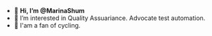 - 👋 **Hi, I’m @MarinaShum**
- 👀 I’m interested in Quality Assuariance. Advocate test automation. 
- 🌱 I'am a fan of cycling.


<!---
MarinaShum/MarinaShum is a ✨ special ✨ repository because its `README.md` (this file) appears on your GitHub profile.
You can click the Preview link to take a look at your changes.
--->
